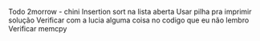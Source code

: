 Todo 2morrow - chini
Insertion sort na lista aberta
Usar pilha pra imprimir solução
Verificar com a lucia alguma coisa no codigo que eu não lembro
Verificar memcpy
